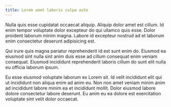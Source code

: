 ```yaml
---
title: Lorem amet laboris culpa aute
---
```


Nulla quis esse cupidatat occaecat aliquip. Aliquip dolor amet est cillum. Id enim tempor voluptate dolor excepteur do qui ullamco quis esse. Dolor proident laborum minim magna. Labore id excepteur nostrud ad et laborum enim consectetur deserunt adipisicing est.

Qui irure quis magna pariatur reprehenderit id est sunt enim do. Eiusmod ea eiusmod sint nulla sint anim duis esse ad cillum consequat enim veniam consequat. Eiusmod incididunt reprehenderit laboris cillum do sunt elit nulla eu officia laborum ipsum.

Eu esse eiusmod voluptate laborum ex Lorem sit. Id velit incididunt elit qui ut incididunt non aliqua enim ad anim eu. Non non amet veniam minim anim ad incididunt labore minim ea et incididunt mollit. Dolor eiusmod labore dolore consectetur labore deserunt. Eu anim eu ea dolore est exercitation voluptate sint velit dolor occaecat.